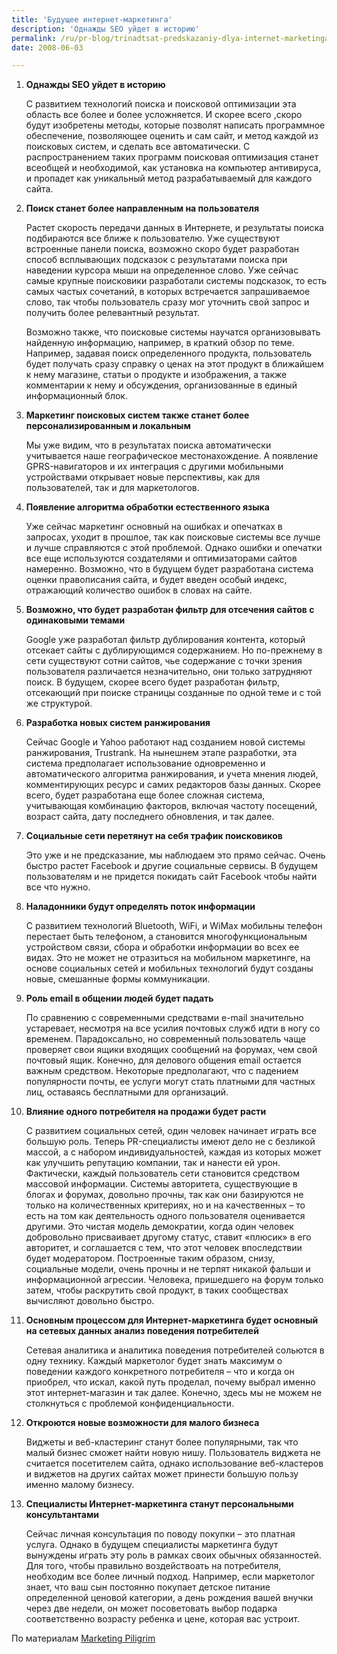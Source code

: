 ```yaml
---
title: 'Будущее интернет-маркетинга'
description: 'Однажды SEO уйдет в историю'
permalink: /ru/pr-blog/trinadtsat-predskazaniy-dlya-internet-marketinga
date: 2008-06-03

---
```


<ol>
<li><strong>Однажды SEO уйдет в историю</strong>

С развитием технологий поиска и поисковой оптимизации эта область все более и более усложняется. И скорее всего ,скоро будут изобретены методы, которые позволят написать программное обеспечение, позволяющее оценить и сам сайт, и метод каждой из поисковых систем, и сделать все автоматически. С распространением таких программ поисковая оптимизация станет всеобщей и необходимой, как установка на компьютер антивируса, и пропадет как уникальный метод разрабатываемый для каждого сайта. </li>
<li><strong>Поиск станет более направленным на пользователя</strong>

Растет скорость  передачи данных в Интернете, и результаты поиска подбираются все ближе к пользователю. Уже существуют встроенные панели поиска, возможно скоро будет разработан способ всплывающих подсказок с результатами поиска при наведении курсора мыши на определенное слово. Уже сейчас самые крупные поисковики разработали системы подсказок, то есть самых частых сочетаний, в которых встречается запрашиваемое слово, так чтобы пользователь сразу мог уточнить свой запрос и получить более релевантный результат.

Возможно также, что поисковые системы научатся организовывать найденную информацию, например, в краткий обзор по теме. Например, задавая поиск определенного продукта, пользователь будет получать сразу справку о ценах на этот продукт в ближайшем к нему магазине, статьи о продукте и изображения, а также комментарии к нему и обсуждения, организованные в единый информационный блок. </li>
<li> <strong>Маркетинг поисковых систем также  станет более персонализированным и локальным</strong>

Мы уже видим, что в результатах поиска автоматически учитывается наше  географическое местонахождение. А появление GPRS-навигаторов и их интеграция с другими мобильными устройствами открывает новые перспективы, как для пользователей, так и для маркетологов.</li>
<li><strong>Появление алгоритма обработки естественного языка</strong>

Уже сейчас маркетинг основный на ошибках и опечатках в запросах, уходит в прошлое, так как поисковые системы все лучше и лучше справляются с этой проблемой. Однако ошибки и опечатки все еще используются создателями и оптимизаторами сайтов намеренно. Возможно, что в будущем будет разработана система оценки правописания сайта, и будет введен особый индекс, отражающий количество ошибок в словах на сайте.  </li>
<li><strong>Возможно, что будет разработан фильтр для отсечения сайтов с одинаковыми темами </strong>

Google уже  разработал фильтр дублирования контента, который отсекает сайты с дублирующимся содержанием. Но по-прежнему в сети существуют сотни сайтов, чье содержание с точки зрения пользователя различается незначительно, они только затрудняют поиск.  В будущем, скорее всего будет разработан фильтр, отсекающий при поиске страницы созданные по одной теме и с той же структурой. </li>
<li><strong> Разработка новых систем ранжирования</strong>

Сейчас Google и Yahoo работают над созданием новой системы ранжирования,  Trustrank. На нынешнем этапе разработки, эта система предполагает использование одновременно и автоматического алгоритма ранжирования, и учета мнения людей, комментирующих ресурс и самих редакторов базы данных. Скорее всего, будет разработана еще более сложная система, учитывающая комбинацию факторов, включая частоту посещений, возраст сайта, дату последнего обновления, и так далее.</li>
<li><strong>Социальные сети перетянут на себя трафик поисковиков </strong>

Это уже и не предсказание, мы наблюдаем это прямо сейчас. Очень быстро растет  Facebook и другие социальные сервисы. В будущем пользователям и не придется покидать сайт  Facebook чтобы найти все что нужно. </li>
<li><strong>Наладонники будут определять поток информации </strong>

С развитием технологий  Bluetooth, WiFi, и WiMax  мобильны телефон перестает быть телефоном, а становится многофункциональным устройством связи, сбора и обработки информации во всех ее видах. Это не может не отразиться на мобильном маркетинге, на основе социальных сетей и мобильных технологий будут созданы новые, смешанные формы коммуникации. </li>
<li><strong> Роль email в общении людей будет падать</strong>

По сравнению с современными средствами e-mail значительно устаревает, несмотря на все усилия почтовых служб идти в ногу со временем. Парадоксально, но современный пользователь чаще проверяет свои ящики входящих сообщений на форумах, чем свой почтовый ящик. Конечно,  для делового общения email остается важным средством. Некоторые предполагают,  что с падением популярности почты, ее услуги могут стать платными для частных лиц, оставаясь бесплатными для организаций.</li>
<li><strong>Влияние одного потребителя на продажи будет расти </strong>

С развитием социальных сетей, один человек начинает играть все большую роль. Теперь PR-специалисты имеют дело не с безликой массой, а с набором индивидуальностей, каждая из которых может как улучшить репутацию компании, так и нанести ей урон. Фактически, каждый пользователь сети становится средством массовой информации. Системы авторитета, существующие в блогах и форумах, довольно прочны, так как они базируются не только на количественных критериях, но и на качественных – то есть на том как деятельность одного пользователя оценивается другими. Это чистая модель демократии, когда один человек добровольно присваивает другому статус, ставит «плюсик» в его авторитет, и соглашается с тем, что этот человек впоследствии будет модератором.  Построенные таким образом, снизу, социальные модели, очень прочны и не терпят никакой фальши и информационной агрессии. Человека, пришедшего на форум только затем, чтобы раскрутить свой продукт, в таких сообществах вычисляют довольно быстро.</li>
<li><strong>Основным процессом для Интернет-маркетинга будет основный на сетевых данных анализ поведения потребителей</strong>

Сетевая аналитика и аналитика поведения потребителей сольются в одну технику. Каждый маркетолог будет знать максимум о поведении каждого конкретного потребителя – что и когда он приобрел, что искал, какой путь проделал, почему выбрал именно этот интернет-магазин и так далее. Конечно, здесь мы не можем не столкнуться с проблемой конфиденциальности.
<li><strong>Откроются новые возможности для малого бизнеса </strong>

Виджеты и веб-кластеринг станут более популярными, так что малый бизнес сможет найти новую нишу. Пользователь виджета не считается посетителем сайта, однако использование веб-кластеров и виджетов на других сайтах может принести большую пользу именно малому бизнесу. </li>
<li><strong>Специалисты Интернет-маркетинга станут персональными консультантами </strong>

Сейчас личная консультация по поводу покупки – это платная услуга. Однако в будущем специалисты маркетинга будут вынуждены играть эту роль в рамках своих обычных обязанностей. Для того, чтобы правильно воздействоать на потребителя, необходим  все более личный подход. Например, если маркетолог знает, что ваш сын постоянно покупает детское питание определенной ценовой категории, а день рождения вашей внучки через две недели, он может посоветовать выбор подарка соответственно возрасту ребенка и цене, которая вас устроит.  </li></ol>

По материалам <a href="https://www.marketingpilgrim.com/2008/05/13-prophecies-of-internet-marketing.html"> Marketing Piligrim </a>

